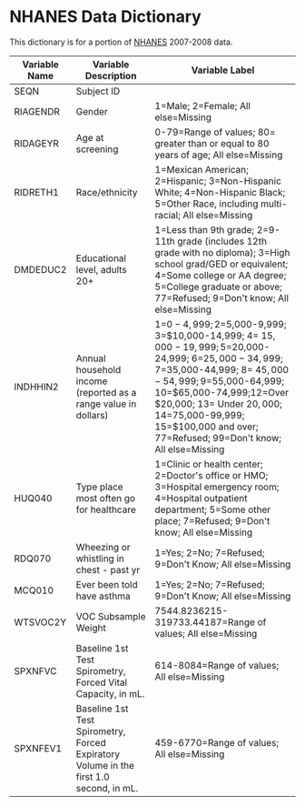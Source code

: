NHANES Data Dictionary
=========
This dictionary is for a portion of [NHANES](http://www.cdc.gov/nchs/nhanes.htm) 2007-2008 data.

| Variable Name | Variable Description | Variable Label |
|---------------|----------------------|----------------|
|SEQN           |Subject ID            |                |
|RIAGENDR       |Gender                |1=Male; 2=Female; All else=Missing |
|RIDAGEYR       |Age at screening      |0-79=Range of values; 80= greater than or equal to 80 years of age; All else=Missing|
|RIDRETH1       |Race/ethnicity        |1=Mexican American; 2=Hispanic; 3=Non-Hispanic White; 4=Non-Hispanic Black; 5=Other Race, including multi-racial; All else=Missing|
|DMDEDUC2       |Educational level, adults 20+|1=Less than 9th grade; 2=9-11th grade (includes 12th grade with no diploma); 3=High school grad/GED or equivalent; 4=Some college or AA degree; 5=College graduate or above; 77=Refused; 9=Don't know; All else=Missing|
|INDHHIN2       |Annual household income (reported as a range value in dollars)|1=$0-4,999; 2=$5,000-9,999; 3=$10,000-14,999; 4= $15,000-19,999; 5=$20,000-24,999; 6=$25,000-34,999; 7=$35,000-44,999; 8= $45,000-54,999; 9=$55,000-64,999; 10=$65,000-74,999;12=Over $20,000; 13= Under $20,000; 14=$75,000-99,999; 15=$100,000 and over; 77=Refused; 99=Don't know; All else=Missing|
|HUQ040         |Type place most often go for healthcare|1=Clinic or health center; 2=Doctor's office or HMO; 3=Hospital emergency room; 4=Hospital outpatient department; 5=Some other place; 7=Refused; 9=Don't know; All else=Missing|
|RDQ070          |Wheezing or whistling in chest - past yr|1=Yes; 2=No; 7=Refused; 9=Don't Know; All else=Missing|
|MCQ010          |Ever been told have asthma |1=Yes; 2=No; 7=Refused; 9=Don't Know; All else=Missing|
|WTSVOC2Y        |VOC Subsample Weight  |7544.8236215-319733.44187=Range of values; All else=Missing|
|SPXNFVC         |Baseline 1st Test Spirometry, Forced Vital Capacity, in mL.|614-8084=Range of values; All else=Missing|
|SPXNFEV1        |Baseline 1st Test Spirometry, Forced Expiratory Volume in the first 1.0 second, in mL.|459-6770=Range of values; All else=Missing|
